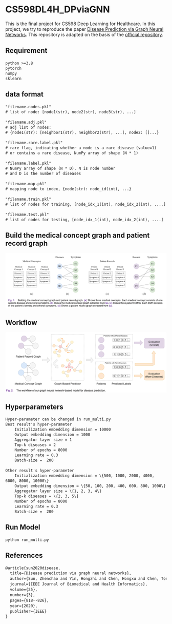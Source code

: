 # CS598DL4H_DPviaGNN


This is the final project for CS598 Deep Learning for Healthcare. In this project, we try to reproduce the paper [Disease Prediction via Graph Neural Networks](https://ieeexplore.ieee.org/document/9122573). This repository is adapted on the basis of the [official repository](https://github.com/zhchs/Disease-Prediction-via-GCN).



## Requirement
```
python >=3.8
pytorch
numpy
sklearn
```

## data format
```shell script
"filename.nodes.pkl"
# list of node: [node1(str), node2(str), node3(str), ...]

"filename.adj.pkl"
# adj list of nodes: 
# {node1(str): [neighbor1(str), neighbor2(str), ...], node2: []...}

"filename.rare.label.pkl"
# rare flag, indicating whether a node is a rare disease (value=1) 
# or contains a rare disease, NumPy array of shape (N * 1) 

"filename.label.pkl"
# NumPy array of shape (N * D), N is node number 
# and D is the number of diseases

"filename.map.pkl"
# mapping node to index, {node(str): node_id(int), ...}

"filename.train.pkl"
# list of nodes for training, [node_idx_1(int), node_idx_2(int), ....]

"filename.test.pkl"
# list of nodes for testing, [node_idx_1(int), node_idx_2(int), ....]
```
## Build the medical concept graph and patient record graph
![pipeline](./fig/buildgraph.png)

## Workflow
![pipeline](./fig/workflow.png)
## Hyperparameters 
```
Hyper-parameter can be changed in run_multi.py
Best result's hyper-parameter
    Initialization embedding dimension = 10000
    Output embedding dimension = 1000
    Aggregator layer size = 1
    Top-k diseases = 2
    Number of epochs = 8000
    Learning rate = 0.3
    Batch-size =  200 
    
Other result's hyper-parameter
    Initialization embedding dimension = \{500, 1000, 2000, 4000, 6000, 8000, 10000\}
    Output embedding dimension = \{50, 100, 200, 400, 600, 800, 1000\}
    Aggregator layer size = \{1, 2, 3, 4\}
    Top-k diseases = \{2, 3, 5\}
    Number of epochs = 8000
    Learning rate = 0.3
    Batch-size =  200 
```
## Run Model
```shell script
python run_multi.py
```

## References

```tex
@article{sun2020disease,
  title={Disease prediction via graph neural networks},
  author={Sun, Zhenchao and Yin, Hongzhi and Chen, Hongxu and Chen, Tong and Cui, Lizhen and Yang, Fan},
  journal={IEEE Journal of Biomedical and Health Informatics},
  volume={25},
  number={3},
  pages={818--826},
  year={2020},
  publisher={IEEE}
}
```
